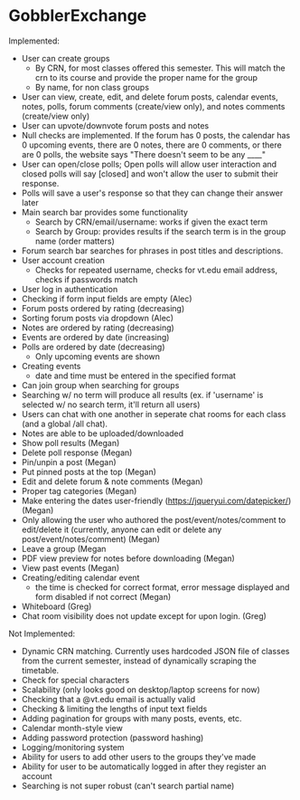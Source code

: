 # GobblerExchange

Implemented:
- User can create groups
  - By CRN, for most classes offered this semester. This will match the crn to its course and provide the proper name for the group
  - By name, for non class groups
- User can view, create, edit, and delete forum posts, calendar events, notes, polls, forum comments (create/view only), and notes comments (create/view only)
- User can upvote/downvote forum posts and notes
- Null checks are implemented. If the forum has 0 posts, the calendar has 0 upcoming events, there are 0 notes, there are 0 comments, or there are 0 polls, the website says "There doesn't seem to be any ____"
- User can open/close polls; Open polls will allow user interaction and closed polls will say [closed] and won't allow the user to submit their response.
- Polls will save a user's response so that they can change their answer later
- Main search bar provides some functionality
    - Search by CRN/email/username: works if given the exact term
    - Search by Group: provides results if the search term is in the group name (order matters)
- Forum search bar searches for phrases in post titles and descriptions.
- User account creation
  - Checks for repeated username, checks for vt.edu email address, checks if passwords match
- User log in authentication
- Checking if form input fields are empty (Alec)
- Forum posts ordered by rating (decreasing)
- Sorting forum posts via dropdown (Alec)
- Notes are ordered by rating (decreasing)
- Events are ordered by date (increasing)
- Polls are ordered by date (decreasing)
    - Only upcoming events are shown
- Creating events
    - date and time must be entered in the specified format
- Can join group when searching for groups
- Searching w/ no term will produce all results (ex. if 'username' is selected w/ no search term, it'll return all users)
- Users can chat with one another in seperate chat rooms for each class (and a global /all chat).
- Notes are able to be uploaded/downloaded
- Show poll results (Megan)
- Delete poll response (Megan)
- Pin/unpin a post (Megan)
- Put pinned posts at the top (Megan)
- Edit and delete forum & note comments (Megan)
- Proper tag categories (Megan)
- Make entering the dates user-friendly (https://jqueryui.com/datepicker/) (Megan)
- Only allowing the user who authored the post/event/notes/comment to edit/delete it (currently, anyone can edit or delete any post/event/notes/comment) (Megan)
- Leave a group (Megan
- PDF view preview for notes before downloading (Megan)
- View past events (Megan)
- Creating/editing calendar event
    - the time is checked for correct format, error message displayed and form disabled if not correct (Megan)
- Whiteboard (Greg)
- Chat room visibility does not update except for upon login. (Greg)

Not Implemented:
- Dynamic CRN matching. Currently uses hardcoded JSON file of classes from the current semester, instead of dynamically scraping the timetable.
- Check for special characters
- Scalability (only looks good on desktop/laptop screens for now)
- Checking that a @vt.edu email is actually valid
- Checking & limiting the lengths of input text fields
- Adding pagination for groups with many posts, events, etc.
- Calendar month-style view
- Adding password protection (password hashing)
- Logging/monitoring system
- Ability for users to add other users to the groups they've made
- Ability for user to be automatically logged in after they register an account
- Searching is not super robust (can't search partial name)
